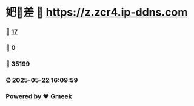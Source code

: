 # 妑🔭差 :link: https://z.zcr4.ip-ddns.com 
### :page_facing_up: [17](https://z.zcr4.ip-ddns.com/tag.html) 
### :speech_balloon: 0 
### :hibiscus: 35199 
### :alarm_clock: 2025-05-22 16:09:59 
### Powered by :heart: [Gmeek](https://github.com/Meekdai/Gmeek)
